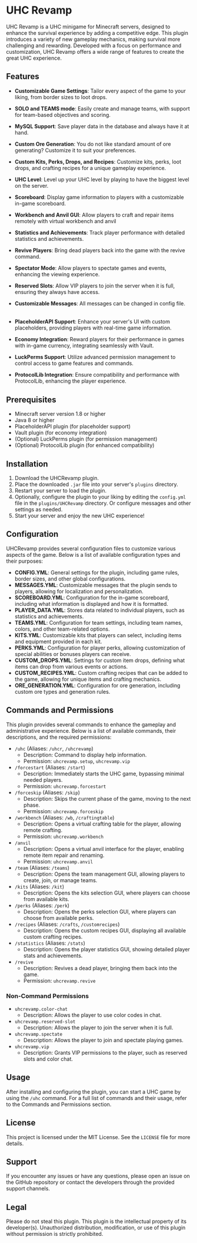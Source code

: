 # UHC Revamp

UHC Revamp is a UHC minigame for Minecraft servers, designed to enhance the survival
experience by adding a competitive edge. This plugin introduces a variety of new gameplay mechanics, making survival
more challenging and rewarding. Developed with a focus on performance and customization, UHC Revamp offers a wide range
of features to create the great UHC experience.

## Features

- **Customizable Game Settings**: Tailor every aspect of the game to your liking, from border sizes to loot drops.
- **SOLO and TEAMS mode**: Easily create and manage teams, with support for team-based objectives and scoring.
- **MySQL Support**: Save player data in the database and always have it at hand.
- **Custom Ore Generation**: You do not like standard amount of ore generating? Customize it to suit your preferences.
- **Custom Kits, Perks, Drops, and Recipes**: Customize kits, perks, loot drops, and crafting recipes for a unique
  gameplay
  experience.
- **UHC Level**: Level up your UHC level by playing to have the biggest level on the server.
- **Scoreboard**: Display game information to players with a customizable in-game scoreboard.
- **Workbench and Anvil GUI**: Allow players to craft and repair items remotely with virtual workbench and anvil
- **Statistics and Achievements**: Track player performance with detailed statistics and achievements.
- **Revive Players**: Bring dead players back into the game with the revive command.
- **Spectator Mode**: Allow players to spectate games and events, enhancing the viewing experience.
- **Reserved Slots**: Allow VIP players to join the server when it is full, ensuring they always have access.
- **Customizable Messages**: All messages can be changed in config file.

  ######

- **PlaceholderAPI Support**: Enhance your server's UI with custom placeholders, providing players with real-time game
  information.
- **Economy Integration**: Reward players for their performance in games with in-game currency, integrating seamlessly
  with Vault.
- **LuckPerms Support**: Utilize advanced permission management to control access to game features and commands.
- **ProtocolLib Integration**: Ensure compatibility and performance with ProtocolLib, enhancing the player experience.

## Prerequisites

- Minecraft server version 1.8 or higher
- Java 8 or higher
- PlaceholderAPI plugin (for placeholder support)
- Vault plugin (for economy integration)
- (Optional) LuckPerms plugin (for permission management)
- (Optional) ProtocolLib plugin (for enhanced compatibility)

## Installation

1. Download the UHCRevamp plugin.
2. Place the downloaded `.jar` file into your server's `plugins` directory.
3. Restart your server to load the plugin.
4. Optionally, configure the plugin to your liking by editing the `config.yml` file in the `plugins/UHCRevamp`
   directory. Or configure messages and other settings as needed.
5. Start your server and enjoy the new UHC experience!

## Configuration

UHCRevamp provides several configuration files to customize various aspects of the game. Below is a list of available
configuration types and their purposes:

- **CONFIG.YML**: General settings for the plugin, including game rules, border sizes, and other global configurations.
- **MESSAGES.YML**: Customizable messages that the plugin sends to players, allowing for localization and
  personalization.
- **SCOREBOARD.YML**: Configuration for the in-game scoreboard, including what information is displayed and how it is
  formatted.
- **PLAYER\_DATA.YML**: Stores data related to individual players, such as statistics and achievements.
- **TEAMS.YML**: Configuration for team settings, including team names, colors, and other team-related options.
- **KITS.YML**: Customizable kits that players can select, including items and equipment provided in each kit.
- **PERKS.YML**: Configuration for player perks, allowing customization of special abilities or bonuses players can
  receive.
- **CUSTOM\_DROPS.YML**: Settings for custom item drops, defining what items can drop from various events or actions.
- **CUSTOM\_RECIPES.YML**: Custom crafting recipes that can be added to the game, allowing for unique items and crafting
  mechanics.
- **ORE\_GENERATION.YML**: Configuration for ore generation, including custom ore types and generation rules.

## Commands and Permissions

This plugin provides several commands to enhance the gameplay and administrative experience. Below is a list of
available commands, their descriptions, and the required permissions:

- `/uhc` (Aliases: `/uhcr`, `/uhcrevamp`)
    - Description: Command to display help information.
    - Permission: `uhcrevamp.setup`, `uhcrevamp.vip`
- `/forcestart` (Aliases: `/start`)
    - Description: Immediately starts the UHC game, bypassing minimal needed players.
    - Permission: `uhcrevamp.forcestart`
- `/forceskip` (Aliases: `/skip`)
    - Description: Skips the current phase of the game, moving to the next phase.
    - Permission: `uhcrevamp.forceskip`
- `/workbench` (Aliases: `/wb`, `/craftingtable`)
    - Description: Opens a virtual crafting table for the player, allowing remote crafting.
    - Permission: `uhcrevamp.workbench`
- `/anvil`
    - Description: Opens a virtual anvil interface for the player, enabling remote item repair and renaming.
    - Permission: `uhcrevamp.anvil`
- `/team` (Aliases: `/teams`)
    - Description: Opens the team management GUI, allowing players to create, join, or manage teams.
- `/kits` (Aliases: `/kit`)
    - Description: Opens the kits selection GUI, where players can choose from available kits.
- `/perks` (Aliases: `/perk`)
    - Description: Opens the perks selection GUI, where players can choose from available perks.
- `/recipes` (Aliases: `/crafts`, `/customrecipes`)
    - Description: Opens the custom recipes GUI, displaying all available custom crafting recipes.
- `/statistics` (Aliases: `/stats`)
    - Description: Opens the player statistics GUI, showing detailed player stats and achievements.
- `/revive`
    - Description: Revives a dead player, bringing them back into the game.
    - Permission: `uhcrevamp.revive`

### Non-Command Permissions

- `uhcrevamp.color-chat`
    - Description: Allows the player to use color codes in chat.
- `uhcrevamp.reserved-slot`
    - Description: Allows the player to join the server when it is full.
- `uhcrevamp.spectate`
    - Description: Allows the player to join and spectate playing games.
- `uhcrevamp.vip`
    - Description: Grants VIP permissions to the player, such as reserved slots and color chat.

## Usage

After installing and configuring the plugin, you can start a UHC game by using the `/uhc` command. For a full list of
commands and their usage, refer to the Commands and Permissions section.

## License

This project is licensed under the MIT License. See the `LICENSE` file for more details.

## Support

If you encounter any issues or have any questions, please open an issue on the GitHub repository or contact the
developers through the provided support channels.

## Legal

Please do not steal this plugin. This plugin is the intellectual property of its developer(s). Unauthorized
distribution, modification, or use of this plugin without permission is strictly prohibited.
